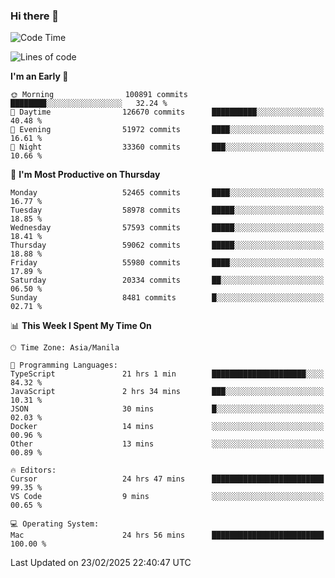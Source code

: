 ### Hi there 👋

<!--START_SECTION:waka-->
![Code Time](http://img.shields.io/badge/Code%20Time-5%2C882%20hrs%2019%20mins-blue)

![Lines of code](https://img.shields.io/badge/From%20Hello%20World%20I%27ve%20Written-119.9%20million%20lines%20of%20code-blue)

**I'm an Early 🐤** 

```text
🌞 Morning                100891 commits      ████████░░░░░░░░░░░░░░░░░   32.24 % 
🌆 Daytime                126670 commits      ██████████░░░░░░░░░░░░░░░   40.48 % 
🌃 Evening                51972 commits       ████░░░░░░░░░░░░░░░░░░░░░   16.61 % 
🌙 Night                  33360 commits       ███░░░░░░░░░░░░░░░░░░░░░░   10.66 % 
```
📅 **I'm Most Productive on Thursday** 

```text
Monday                   52465 commits       ████░░░░░░░░░░░░░░░░░░░░░   16.77 % 
Tuesday                  58978 commits       █████░░░░░░░░░░░░░░░░░░░░   18.85 % 
Wednesday                57593 commits       █████░░░░░░░░░░░░░░░░░░░░   18.41 % 
Thursday                 59062 commits       █████░░░░░░░░░░░░░░░░░░░░   18.88 % 
Friday                   55980 commits       ████░░░░░░░░░░░░░░░░░░░░░   17.89 % 
Saturday                 20334 commits       ██░░░░░░░░░░░░░░░░░░░░░░░   06.50 % 
Sunday                   8481 commits        █░░░░░░░░░░░░░░░░░░░░░░░░   02.71 % 
```


📊 **This Week I Spent My Time On** 

```text
🕑︎ Time Zone: Asia/Manila

💬 Programming Languages: 
TypeScript               21 hrs 1 min        █████████████████████░░░░   84.32 % 
JavaScript               2 hrs 34 mins       ███░░░░░░░░░░░░░░░░░░░░░░   10.31 % 
JSON                     30 mins             █░░░░░░░░░░░░░░░░░░░░░░░░   02.03 % 
Docker                   14 mins             ░░░░░░░░░░░░░░░░░░░░░░░░░   00.96 % 
Other                    13 mins             ░░░░░░░░░░░░░░░░░░░░░░░░░   00.89 % 

🔥 Editors: 
Cursor                   24 hrs 47 mins      █████████████████████████   99.35 % 
VS Code                  9 mins              ░░░░░░░░░░░░░░░░░░░░░░░░░   00.65 % 

💻 Operating System: 
Mac                      24 hrs 56 mins      █████████████████████████   100.00 % 
```


 Last Updated on 23/02/2025 22:40:47 UTC
<!--END_SECTION:waka-->


<!--
**rad182/rad182** is a ✨ _special_ ✨ repository because its `README.md` (this file) appears on your GitHub profile.

Here are some ideas to get you started:

- 🔭 I’m currently working on ...
- 🌱 I’m currently learning ...
- 👯 I’m looking to collaborate on ...
- 🤔 I’m looking for help with ...
- 💬 Ask me about ...
- 📫 How to reach me: ...
- 😄 Pronouns: ...
- ⚡ Fun fact: ...
-->
